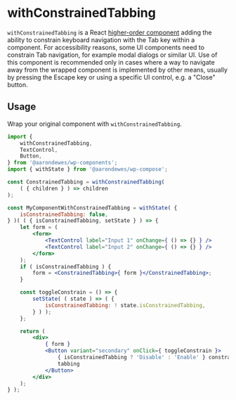 # withConstrainedTabbing

`withConstrainedTabbing` is a React [higher-order component](https://facebook.github.io/react/docs/higher-order-components.html) adding the ability to constrain keyboard navigation with the Tab key within a component. For accessibility reasons, some UI components need to constrain Tab navigation, for example modal dialogs or similar UI. Use of this component is recommended only in cases where a way to navigate away from the wrapped component is implemented by other means, usually by pressing the Escape key or using a specific UI control, e.g. a "Close" button.

## Usage

Wrap your original component with `withConstrainedTabbing`.

```jsx
import {
	withConstrainedTabbing,
	TextControl,
	Button,
} from '@aarondewes/wp-components';
import { withState } from '@aarondewes/wp-compose';

const ConstrainedTabbing = withConstrainedTabbing(
	( { children } ) => children
);

const MyComponentWithConstrainedTabbing = withState( {
	isConstrainedTabbing: false,
} )( ( { isConstrainedTabbing, setState } ) => {
	let form = (
		<form>
			<TextControl label="Input 1" onChange={ () => {} } />
			<TextControl label="Input 2" onChange={ () => {} } />
		</form>
	);
	if ( isConstrainedTabbing ) {
		form = <ConstrainedTabbing>{ form }</ConstrainedTabbing>;
	}

	const toggleConstrain = () => {
		setState( ( state ) => ( {
			isConstrainedTabbing: ! state.isConstrainedTabbing,
		} ) );
	};

	return (
		<div>
			{ form }
			<Button variant="secondary" onClick={ toggleConstrain }>
				{ isConstrainedTabbing ? 'Disable' : 'Enable' } constrain
				tabbing
			</Button>
		</div>
	);
} );
```
